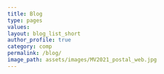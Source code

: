 ```yaml
---
title: Blog
type: pages
values:
layout: blog_list_short
author_profile: true	
category: comp
permalink: /blog/
image_path: assets/images/MV2021_postal_web.jpg
---
```

